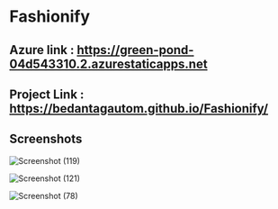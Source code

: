 # Fashionify

## Azure link : https://green-pond-04d543310.2.azurestaticapps.net

## Project Link : https://bedantagautom.github.io/Fashionify/

## Screenshots

![Screenshot (119)](https://user-images.githubusercontent.com/85272308/212954798-6c2ebd2a-2204-4257-a6d5-4761dabeced3.png)





![Screenshot (121)](https://user-images.githubusercontent.com/85272308/212954838-988c7ae3-ef78-4d58-be63-4835f735ff92.png)





![Screenshot (78)](https://user-images.githubusercontent.com/85272308/212954969-1f270ddf-b1df-4a4b-b092-583e3bed2063.png)





